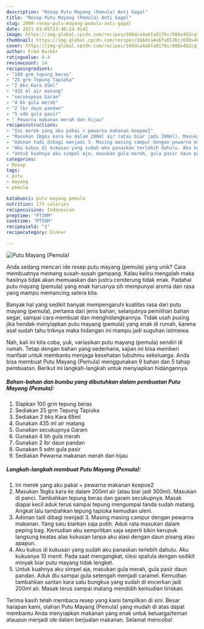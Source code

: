 ```yaml
---
description: "Resep Putu Mayang (Pemula) Anti Gagal"
title: "Resep Putu Mayang (Pemula) Anti Gagal"
slug: 2090-resep-putu-mayang-pemula-anti-gagal
date: 2021-03-05T13:46:24.914Z
image: https://img-global.cpcdn.com/recipes/166dca4a6fa0176c/680x482cq70/putu-mayang-pemula-foto-resep-utama.jpg
thumbnail: https://img-global.cpcdn.com/recipes/166dca4a6fa0176c/680x482cq70/putu-mayang-pemula-foto-resep-utama.jpg
cover: https://img-global.cpcdn.com/recipes/166dca4a6fa0176c/680x482cq70/putu-mayang-pemula-foto-resep-utama.jpg
author: Fred Barker
ratingvalue: 4.4
reviewcount: 14
recipeingredient:
- "100 grm tepung beras"
- "25 grm Tepung Tapioka"
- "2 bks Kara 65ml"
- "435 ml air matang"
- "secukupnya Garam"
- "4 bh gula merah"
- "2 lbr daun pandan"
- "5 sdm gula pasir"
- " Pewarna makanan merah dan hijau"
recipeinstructions:
- "Ini merek yang aku pakai + pewarna makanan koepoe2"
- "Masukan 1bgks kara ke dalam 200ml air (atau biar jadi 300ml). Masukan di panci. Tambahkan tepung beras dan garam secukupnya. Masak diapai kecil aduk terus sampai tepung mengumpal tanda sudah matang. Angkat lalu tambahkan tepung tapioka kemudian uleni."
- "Adonan tadi dibagi menjadi 3. Masing masing campur dengan pewarna makanan. Yang satu biarkan saja putih. Aduk rata masukan dalam peping bag. Kemudian aku sempritkan saja seperti bikin kerupuk langsung keatas alas kukusan tanpa aku alasi dengan daun pisang atau apapun."
- "Aku kukus di kukusan yang sudah aku panaskan terlebih dahulu. Aku kukusnya 10 menit. Pada saat mengangkat, olesi spatula dengan sedikit minyak biar putu mayang tidak lengket."
- "Untuk kuahnya aku simpel aja, masukan gula merah, gula pasir daun pandan. Aduk dlu sampai gula setengah menjadi caramel. Kemudian tambahkan santan kara satu bungkus yang sudah di encerkan jadi 200ml air. Masak terus sampai matang mendidih kemudian tiriskan."
categories:
- Resep
tags:
- putu
- mayang
- pemula

katakunci: putu mayang pemula 
nutrition: 173 calories
recipecuisine: Indonesian
preptime: "PT30M"
cooktime: "PT59M"
recipeyield: "1"
recipecategory: Dinner

---
```



![Putu Mayang (Pemula)](https://img-global.cpcdn.com/recipes/166dca4a6fa0176c/680x482cq70/putu-mayang-pemula-foto-resep-utama.jpg)

Anda sedang mencari ide resep putu mayang (pemula) yang unik? Cara membuatnya memang susah-susah gampang. Kalau keliru mengolah maka hasilnya tidak akan memuaskan dan justru cenderung tidak enak. Padahal putu mayang (pemula) yang enak harusnya sih mempunyai aroma dan rasa yang mampu memancing selera kita.

Banyak hal yang sedikit banyak mempengaruhi kualitas rasa dari putu mayang (pemula), pertama dari jenis bahan, selanjutnya pemilihan bahan segar, sampai cara membuat dan menghidangkannya. Tidak usah pusing jika hendak menyiapkan putu mayang (pemula) yang enak di rumah, karena asal sudah tahu triknya maka hidangan ini mampu jadi suguhan istimewa.




Nah, kali ini kita coba, yuk, variasikan putu mayang (pemula) sendiri di rumah. Tetap dengan bahan yang sederhana, sajian ini bisa memberi manfaat untuk membantu menjaga kesehatan tubuhmu sekeluarga. Anda bisa membuat Putu Mayang (Pemula) menggunakan 9 bahan dan 5 tahap pembuatan. Berikut ini langkah-langkah untuk menyiapkan hidangannya.

<!--inarticleads1-->

##### Bahan-bahan dan bumbu yang dibutuhkan dalam pembuatan Putu Mayang (Pemula):

1. Siapkan 100 grm tepung beras
1. Sediakan 25 grm Tepung Tapioka
1. Sediakan 2 bks Kara 65ml
1. Gunakan 435 ml air matang
1. Gunakan secukupnya Garam
1. Gunakan 4 bh gula merah
1. Gunakan 2 lbr daun pandan
1. Gunakan 5 sdm gula pasir
1. Sediakan  Pewarna makanan merah dan hijau




<!--inarticleads2-->

##### Langkah-langkah membuat Putu Mayang (Pemula):

1. Ini merek yang aku pakai + pewarna makanan koepoe2
1. Masukan 1bgks kara ke dalam 200ml air (atau biar jadi 300ml). Masukan di panci. Tambahkan tepung beras dan garam secukupnya. Masak diapai kecil aduk terus sampai tepung mengumpal tanda sudah matang. Angkat lalu tambahkan tepung tapioka kemudian uleni.
1. Adonan tadi dibagi menjadi 3. Masing masing campur dengan pewarna makanan. Yang satu biarkan saja putih. Aduk rata masukan dalam peping bag. Kemudian aku sempritkan saja seperti bikin kerupuk langsung keatas alas kukusan tanpa aku alasi dengan daun pisang atau apapun.
1. Aku kukus di kukusan yang sudah aku panaskan terlebih dahulu. Aku kukusnya 10 menit. Pada saat mengangkat, olesi spatula dengan sedikit minyak biar putu mayang tidak lengket.
1. Untuk kuahnya aku simpel aja, masukan gula merah, gula pasir daun pandan. Aduk dlu sampai gula setengah menjadi caramel. Kemudian tambahkan santan kara satu bungkus yang sudah di encerkan jadi 200ml air. Masak terus sampai matang mendidih kemudian tiriskan.




Terima kasih telah membaca resep yang kami tampilkan di sini. Besar harapan kami, olahan Putu Mayang (Pemula) yang mudah di atas dapat membantu Anda menyiapkan makanan yang enak untuk keluarga/teman ataupun menjadi ide dalam berjualan makanan. Selamat mencoba!
